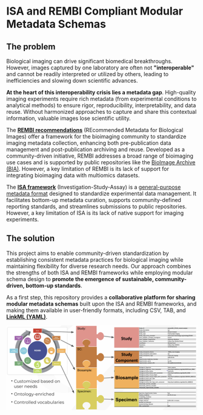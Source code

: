 # ISA and REMBI Compliant Modular Metadata Schemas

## The problem

Biological imaging can drive significant biomedical breakthroughs. However, images captured by one laboratory are often not **"interoperable"** and cannot be readily interpreted or utilized by others, leading to inefficiencies and slowing down scientific advances.

**At the heart of this interoperability crisis lies a metadata gap**. High-quality imaging experiments require rich metadata (from experimental conditions to analytical methods) to ensure rigor, reproducibility, interpretability, and data reuse. Without harmonized approaches to capture and share this contextual information, valuable images lose scientific utility.

The [**REMBI recommendations**](https://www.ebi.ac.uk/bioimage-archive/rembi-help-overview/) (REcommended Metadata for Biological Images) offer a framework for the bioimaging community to standardize imaging metadata collection, enhancing both pre-publication data management and post-publication archiving and reuse. Developed as a community-driven initiative, REMBI addresses a broad range of bioimaging use cases and is supported by public repositories like the [BioImage Archive (BIA)](https://www.ebi.ac.uk/bioimage-archive/rembi-model-reference/). However, a key limitation of REMBI is its lack of support for integrating bioimaging data with multiomics datasets.

The [**ISA framework**](https://doi.org/10.1093/bioinformatics/btq415) (Investigation-Study-Assay) is a [general-purpose metadata format](https://isa-tools.org/format/specification.html) designed to standardize experimental data management. It facilitates bottom-up metadata curation, supports community-defined reporting standards, and streamlines submissions to public repositories. However, a key limitation of ISA is its lack of native support for imaging experiments.

## The solution
This project aims to enable community-driven standardization by establishing consistent metadata practices for biological imaging while maintaining flexibility for diverse research needs. Our approach combines the strengths of both ISA and REMBI frameworks while employing modular schema design to **promote the emergence of sustainable, community-driven, bottom-up standards**. 

As a first step, this repository provides a **collaborative platform for sharing modular metadata schemas** built upon the ISA and REMBI frameworks, and making them available in user-friendly formats, including CSV, TAB, and [**LinkML (YAML)**](https://linkml.io/linkml/intro/overview.html). 

![REMBI modular community schemas](images/REMBI-compatible_modular-schemas.png "REMBI modular community schemas")

